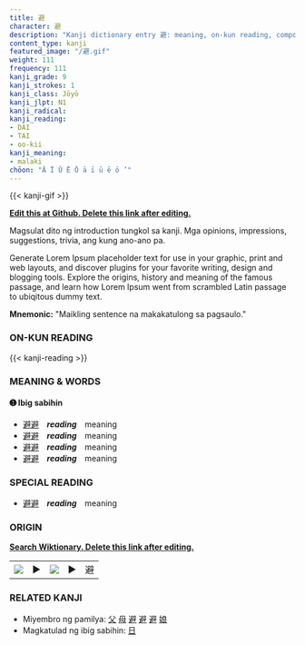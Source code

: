 ```yaml
---
title: 避
character: 避
description: "Kanji dictionary entry 避: meaning, on-kun reading, compounds, origin, related kanji"
content_type: kanji
featured_image: "/避.gif"
weight: 111
frequency: 111
kanji_grade: 9
kanji_strokes: 1
kanji_class: Jōyō
kanji_jlpt: N1
kanji_radical: 
kanji_reading: 
- DAI
- TAI
- oo-kii
kanji_meaning:
- malaki
chōon: "Ā Ī Ū Ē Ō ā ī ū ē ō ’"
---
```

[//]: # (Don't edit the line below. Kanji animated GIF code is automatically generated.)
{{< kanji-gif >}}

[//]: # (Edit below this line.)

**[Edit this at Github. Delete this link after editing.](https://github.com/tim0g/tim/tree/main/content/kanji/避/index.md)**

Magsulat dito ng introduction tungkol sa kanji. Mga opinions, impressions, suggestions, trivia, ang kung ano-ano pa.

Generate Lorem Ipsum placeholder text for use in your graphic, print and web layouts, and discover plugins for your favorite writing, design and blogging tools. Explore the origins, history and meaning of the famous passage, and learn how Lorem Ipsum went from scrambled Latin passage to ubiqitous dummy text.
 
**Mnemonic:** "Maikling sentence na makakatulong sa pagsaulo."

### ON-KUN READING

[//]: # (Don't edit the line below. ON-KUN READING code is automatically generated.)
{{< kanji-reading >}}

### MEANING & WORDS

#### ➊ **Ibig sabihin**
  - [避](../避)[避](../避)　***reading***　meaning
  - [避](../避)[避](../避)　***reading***　meaning
  - [避](../避)[避](../避)　***reading***　meaning
  - [避](../避)[避](../避)　***reading***　meaning

### SPECIAL READING
  - [避](../避)[避](../避)　***reading***　meaning

### ORIGIN

**[Search Wiktionary. Delete this link after editing.](https://wiktionary.org/wiki/避)**
<table class="kanji-table"><tr><td>
<img src="60px-避-bronze.svg.png">
</td><td>▶</td><td>
<img src="60px-避-oracle.svg.png">
</td><td>▶</td>
<td class="kanji-origin">避</td>
</tr></table>

### RELATED KANJI
- Miyembro ng pamilya: [父](../父) [母](../母) [避](../避) [避](../避) [避](../避) [娘](../娘)
- Magkatulad ng ibig sabihin: [日](../日)
